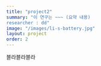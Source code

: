 ```yaml
---
title: "project2"
summary: "이 연구는 ~~~ (요약 내용)  
researcher : dd"
image: "/images/li-s-battery.jpg"
layout: project
order: 2
---
```


블라블라블라
